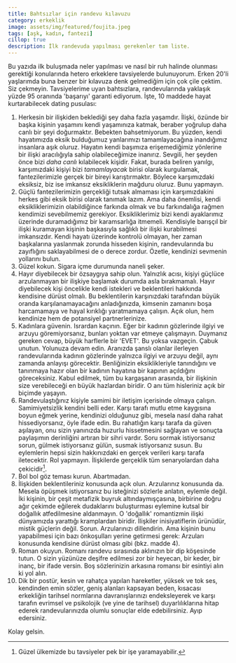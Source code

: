 ```yaml
---
title: Bahtsızlar için randevu kılavuzu
category: erkeklik
image: assets/img/featured/foujita.jpeg
tags: [aşk, kadın, fantezi]
cillop: true
description: İlk randevuda yapılması gerekenler tam liste.
--- 
```


Bu yazıda ilk buluşmada neler yapılması ve nasıl bir ruh halinde olunması gerektiği konularında hetero erkeklere tavsiyelerde bulunuyorum. Erken 20'li yaşlarımda buna benzer bir kılavuza denk gelmediğim için çok çile çektim. Siz çekmeyin. Tavsiyelerime uyan bahtsızlara, randevularında yaklaşık yüzde 95 oranında 'başarıyı' garanti ediyorum. İşte, 10 maddede hayat kurtarabilecek dating pusulası:

1. Herkesin bir ilişkiden beklediği şey daha fazla yaşamdır. İlişki,  özünde bir başka kişinin yaşamını kendi yaşamınıza katmak, beraber yoğrulup daha canlı bir şeyi doğurmaktır. Bebekten bahsetmiyorum. Bu yüzden, kendi hayatımızda eksik bulduğumuz yanlarımızı tamamlayacağına inandığımız insanlara aşık oluruz. Hayatın kendi başımıza erişemediğimiz yönlerine bir ilişki aracılığıyla sahip olabileceğimize inanırız. Sevgili, her şeyden önce bizi _daha canlı_ kılabilecek kişidir. Fakat, burada beliren yanılgı, karşımızdaki kişiyi bizi _tamamlayacak_ birisi olarak kurgulamak, fantezilerimizle gerçek bir bireyi karıştırmaktır. Böylece karşımızdaki eksiksiz, biz ise imkansız eksikliklerin mağduru oluruz. Bunu yapmayın. 
2. Güçlü fantezilerimizin gerçekliği tutsak almaması için karşımızdakini herkes gibi eksik birisi olarak tanımak lazım. Ama daha önemlisi, kendi eksikliklerimizin olabildiğince farkında olmak ve bu farkındalığa rağmen kendimizi sevebilmemiz gerekiyor. Eksikliklerimiz bizi kendi ayaklarımız üzerinde duramadığımız bir karamsarlığa itmemeli. Kendisiyle barışçıl bir ilişki kuramayan kişinin başkasıyla sağlıklı bir ilişki kurabilmesi imkansızdır. Kendi hayatı üzerinde kontrolü olmayan, her zaman başkalarına yaslanmak zorunda hisseden kişinin, randevularında bu zayıflığını saklayabilmesi de o derece zordur. Özetle, kendinizi sevmenin yollarını bulun.
3. Güzel kokun. Sigara içme durumunda naneli şeker.
4. Hayır diyebilecek bir özsaygıya sahip olun. Yalnızlık acısı, kişiyi güçlüce arzulanmayan bir ilişkiye başlamak durumda asla bırakmamalı. Hayır diyebilecek kişi öncelikle kendi istekleri ve beklentileri hakkında kendisine dürüst olmalı. Bu beklentilerin karşınızdaki tarafından büyük oranda karşılanamayacağını anladığınızda, kimsenin zamanını boşa harcamamaya ve hayal kırıklığı yaratmamaya çalışın. Açık olun, hem kendinize hem de potansiyel partnerlerinize. 
5. Kadınlara güvenin. Isrardan kaçının. Eğer bir kadının gözlerinde ilgiyi ve arzuyu göremiyorsanız, bunları yoktan var etmeye çalışmayın. Duymanız gereken cevap, büyük harflerle bir 'EVET'. Bu yoksa vazgeçin. Çabuk unutun. Yolunuza devam edin.  Aranızda şanslı olanlar ilerleyen randevularında kadının gözlerinde yalnızca ilgiyi ve arzuyu değil, aynı zamanda anlayışı görecektir. Benliğinizin eksiklikleriyle tanındığını ve tanınmaya hazır olan bir kadının hayatına bir kapının açıldığını göreceksiniz. Kabul edilmek, tüm bu kargaşanın arasında, bir ilişkinin size verebileceği en büyük hazlardan biridir. O anı tüm hisleriniz açık bir biçimde yaşayın. 
6. Randevulaştığınız kişiyle samimi bir iletişim içerisinde olmaya çalışın. Samimiyetsizlik kendini belli eder. Karşı tarafı mutlu etme kaygısına boyun eğmek yerine, kendinizi olduğunuz gibi, mesela nasıl daha rahat hissediyorsanız, öyle ifade edin. Bu rahatlığın karşı tarafa da güven aşılayan, onu sizin yanınızda huzurlu hissetmesini sağlayan ve sonuçta paylaşımın derinliğini artıran bir sihri vardır. Soru sormak istiyorsanız sorun, gülmek istiyorsanız gülün, susmak istiyorsanız susun. Bu eylemlerin hepsi sizin hakkınızdaki en gerçek verileri karşı tarafa iletecektir. Rol yapmayın. İlişkilerde gerçeklik tüm senaryolardan daha çekicidir[^1]. 
7. Bol bol göz teması kurun. Abartmadan. 
8. İlişkiden beklentileriniz konusunda açık olun. Arzularınız konusunda da. Mesela öpüşmek istiyorsanız bu isteğinizi sözlerle anlatın, eylemle değil. İki kişinin, bir çeşit metafizik buyruk altındaymışçasına, birbirine doğru ağır çekimde eğilerek dudaklarını buluşturması eylemine kutsal bir doğallık atfedilmesine aldanmayın. O 'doğallık' romantizmin ilişki dünyamızda yarattığı kramplardan biridir. İlişkiler inisiyatiflerin ürünüdür, mistik güçlerin değil. Sorun. Arzularınızı dillendirin. Ama kişinin bunu yapabilmesi için bazı önkoşulları yerine getirmesi gerek: Arzuları konusunda kendisine dürüst olması gibi (bkz. madde 4).
9. Roman okuyun. Romanı randevu sırasında aklınızın bir dip köşesinde tutun. O sizin yüzünüze deşifre edilmesi zor bir heyecan, bir keder, bir inanç, bir ifade versin. Boş sözlerinizin arkasına romansı bir esintiyi alın ki yol alın.
10. Dik bir postür, kesin ve rahatça yapılan hareketler, yüksek ve tok ses, kendinden emin sözler, geniş alanları kapsayan beden, kısacası erkekliğin tarihsel normlarına davranışlarınızı endeksleyerek ve karşı tarafın evrimsel ve psikolojik (ve yine de tarihsel) duyarlılıklarına hitap ederek randevularınızda olumlu sonuçlar elde edebilirsiniz. Ayıp edersiniz. 

Kolay gelsin.








[^1]:	Güzel ülkemizde bu tavsiyeler pek bir işe yaramayabilir. 